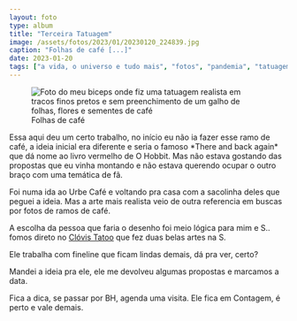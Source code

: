 ```yaml
---
layout: foto
type: album
title: "Terceira Tatuagem"
image: /assets/fotos/2023/01/20230120_224839.jpg
caption: "Folhas de café [...]"
date: 2023-01-20
tags: ["a vida, o universo e tudo mais", "fotos", "pandemia", "tatuagem"]
---
```

<figure class="foto-post">
            <img src="{{ site.baseurl }}/assets/fotos/2023/01/20230120_224839.jpg" alt="Foto do meu biceps onde fiz uma tatuagem realista em tracos finos pretos e sem preenchimento de um galho de folhas, flores e sementes de café" title="Folhas de café">
            <figcaption>Folhas de café</figcaption>
</figure>
Essa aqui deu um certo trabalho, no início eu não ia fazer esse ramo de café, a ideia inicial era diferente e seria o famoso *There and back again* que dá nome ao livro vermelho de O Hobbit. Mas não estava gostando das propostas que eu vinha montando e não estava querendo ocupar o outro braço com uma temática de fã.  

Foi numa ida ao Urbe Café e voltando pra casa com a sacolinha deles que peguei a ideia. Mas a arte mais realista veio de outra referencia em buscas por fotos de ramos de café.  

A escolha da pessoa que faria o desenho foi meio lógica para mim e S.. fomos direto no [Clóvis Tatoo](https://www.instagram.com/clovisrodtattoo?igsh=bWo3d3YxNmh6Z3Rp) que fez duas belas artes na S.  

Ele trabalha com fineline que ficam lindas demais, dá pra ver, certo?  

Mandei a ideia pra ele, ele me devolveu algumas propostas e marcamos a data.  

Fica a dica, se passar por BH, agenda uma visita. Ele fica em Contagem, é perto e vale demais.
